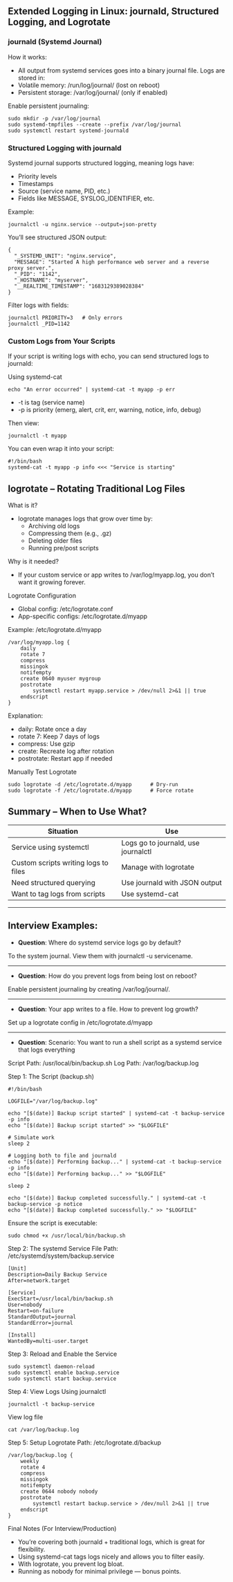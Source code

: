 ## Extended Logging in Linux: journald, Structured Logging, and Logrotate

### journald (Systemd Journal)

How it works:
- All output from systemd services goes into a binary journal file.
Logs are stored in:
- Volatile memory: /run/log/journal/ (lost on reboot)
- Persistent storage: /var/log/journal/ (only if enabled)

Enable persistent journaling:
```
sudo mkdir -p /var/log/journal
sudo systemd-tmpfiles --create --prefix /var/log/journal
sudo systemctl restart systemd-journald
```

### Structured Logging with journald

Systemd journal supports structured logging, meaning logs have:
- Priority levels
- Timestamps
- Source (service name, PID, etc.)
- Fields like MESSAGE, SYSLOG_IDENTIFIER, etc.

Example:
```
journalctl -u nginx.service --output=json-pretty
```

You’ll see structured JSON output:
```
{
  "_SYSTEMD_UNIT": "nginx.service",
  "MESSAGE": "Started A high performance web server and a reverse proxy server.",
  "_PID": "1142",
  "_HOSTNAME": "myserver",
  "__REALTIME_TIMESTAMP": "1683129389028384"
}
```

Filter logs with fields:
```
journalctl PRIORITY=3   # Only errors
journalctl _PID=1142
```

### Custom Logs from Your Scripts
If your script is writing logs with echo, you can send structured logs to journald:

Using systemd-cat
```
echo "An error occurred" | systemd-cat -t myapp -p err
```
- -t is tag (service name)
- -p is priority (emerg, alert, crit, err, warning, notice, info, debug)

Then view:
```
journalctl -t myapp
```

You can even wrap it into your script:
```
#!/bin/bash
systemd-cat -t myapp -p info <<< "Service is starting"
```

## logrotate – Rotating Traditional Log Files

What is it?
- logrotate manages logs that grow over time by:
    - Archiving old logs
    - Compressing them (e.g., .gz)
    - Deleting older files
    - Running pre/post scripts

Why is it needed?
- If your custom service or app writes to /var/log/myapp.log, you don’t want it growing forever.

Logrotate Configuration
- Global config: /etc/logrotate.conf
- App-specific configs: /etc/logrotate.d/myapp

Example: /etc/logrotate.d/myapp
```
/var/log/myapp.log {
    daily
    rotate 7
    compress
    missingok
    notifempty
    create 0640 myuser mygroup
    postrotate
        systemctl restart myapp.service > /dev/null 2>&1 || true
    endscript
}
```
Explanation:
- daily: Rotate once a day
- rotate 7: Keep 7 days of logs
- compress: Use gzip
- create: Recreate log after rotation
- postrotate: Restart app if needed

Manually Test Logrotate
```
sudo logrotate -d /etc/logrotate.d/myapp      # Dry-run
sudo logrotate -f /etc/logrotate.d/myapp      # Force rotate
```

## Summary – When to Use What?

| Situation                               | Use                                          |
|-----------------------------------------|----------------------------------------------|
| Service using systemctl                 | Logs go to journald, use journalctl         |
| Custom scripts writing logs to files     | Manage with logrotate                        |
| Need structured querying                | Use journald with JSON output                |
| Want to tag logs from scripts           | Use systemd-cat                              |

---
## Interview Examples:

- **Question**: Where do systemd service logs go by default?

To the system journal. View them with journalctl -u servicename.

---
- **Question**: How do you prevent logs from being lost on reboot?

Enable persistent journaling by creating /var/log/journal/.

---
- **Question**: Your app writes to a file. How to prevent log growth?

Set up a logrotate config in /etc/logrotate.d/myapp

---
- **Question**: Scenario: You want to run a shell script as a systemd service that logs everything

Script Path: /usr/local/bin/backup.sh
Log Path: /var/log/backup.log

Step 1: The Script (backup.sh)
```
#!/bin/bash

LOGFILE="/var/log/backup.log"

echo "[$(date)] Backup script started" | systemd-cat -t backup-service -p info
echo "[$(date)] Backup script started" >> "$LOGFILE"

# Simulate work
sleep 2

# Logging both to file and journald
echo "[$(date)] Performing backup..." | systemd-cat -t backup-service -p info
echo "[$(date)] Performing backup..." >> "$LOGFILE"

sleep 2

echo "[$(date)] Backup completed successfully." | systemd-cat -t backup-service -p notice
echo "[$(date)] Backup completed successfully." >> "$LOGFILE"
```

Ensure the script is executable:

```
sudo chmod +x /usr/local/bin/backup.sh
```

Step 2: The systemd Service File
Path: /etc/systemd/system/backup.service

```
[Unit]
Description=Daily Backup Service
After=network.target

[Service]
ExecStart=/usr/local/bin/backup.sh
User=nobody
Restart=on-failure
StandardOutput=journal
StandardError=journal

[Install]
WantedBy=multi-user.target
```

Step 3: Reload and Enable the Service
```
sudo systemctl daemon-reload
sudo systemctl enable backup.service
sudo systemctl start backup.service
```

Step 4: View Logs
Using journalctl
```
journalctl -t backup-service
```

View log file
```
cat /var/log/backup.log
```

Step 5: Setup Logrotate
Path: /etc/logrotate.d/backup

```
/var/log/backup.log {
    weekly
    rotate 4
    compress
    missingok
    notifempty
    create 0644 nobody nobody
    postrotate
        systemctl restart backup.service > /dev/null 2>&1 || true
    endscript
}
```
Final Notes (For Interview/Production)
- You’re covering both journald + traditional logs, which is great for flexibility.
- Using systemd-cat tags logs nicely and allows you to filter easily.
- With logrotate, you prevent log bloat.
- Running as nobody for minimal privilege — bonus points.

